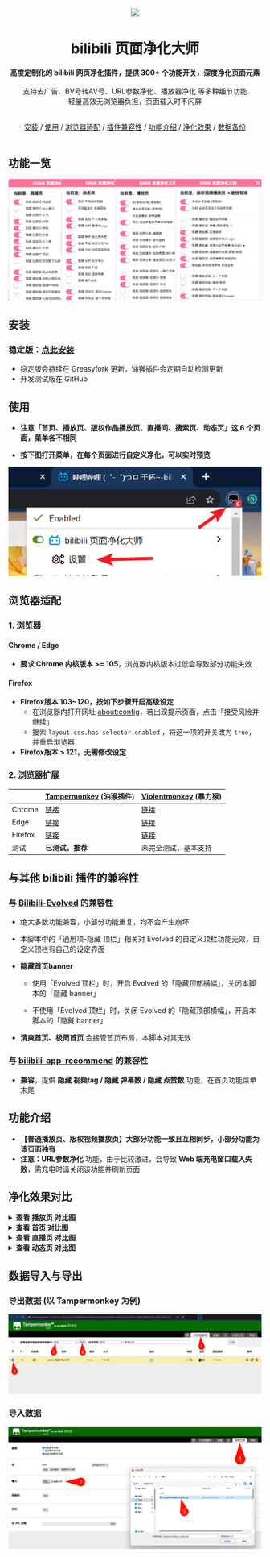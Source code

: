 <div align="center">
<image src="./images/logo.png"></image>
<h1>bilibili 页面净化大师</h1>
<div><b>高度定制化的 bilibili 网页净化插件，提供 300+ 个功能开关，深度净化页面元素</b></div>
<br>
<div>支持去广告、BV号转AV号、URL参数净化、播放器净化 等多种细节功能</div>
<div>轻量高效无浏览器负担，页面载入时不闪屏</div>
<br>

[安装](#%E5%AE%89%E8%A3%85) / [使用](#%E4%BD%BF%E7%94%A8) / [浏览器适配](#%E6%B5%8F%E8%A7%88%E5%99%A8%E9%80%82%E9%85%8D) / [插件兼容性](#%E4%B8%8E%E5%85%B6%E4%BB%96-bilibili-%E6%8F%92%E4%BB%B6%E7%9A%84%E5%85%BC%E5%AE%B9%E6%80%A7) / [功能介绍](#%E5%8A%9F%E8%83%BD%E4%BB%8B%E7%BB%8D) / [净化效果](#%E5%87%80%E5%8C%96%E6%95%88%E6%9E%9C%E5%AF%B9%E6%AF%94) / [数据备份](#%E6%95%B0%E6%8D%AE%E5%AF%BC%E5%85%A5%E4%B8%8E%E5%AF%BC%E5%87%BA)
<br>
<br>

</div>

## 功能一览

![](images/preview.png)

## 安装

### **稳定版：[点此安装](https://greasyfork.org/zh-CN/scripts/479861)**

-   稳定版会持续在 Greasyfork 更新，油猴插件会定期自动检测更新
-   开发测试版在 GitHub

## 使用

-   **注意「首页、播放页、版权作品播放页、直播间、搜索页、动态页」这 6 个页面，菜单各不相同**

-   **按下图打开菜单，在每个页面进行自定义净化，可以实时预览**

![](images/usage.png)

## 浏览器适配

### 1. 浏览器

#### Chrome / Edge

-   **要求 Chrome 内核版本 >= 105**，浏览器内核版本过低会导致部分功能失效

#### Firefox

-   **Firefox版本 103~120，按如下步骤开启高级设定**
    -   在浏览器内打开网址 [about:config](about:config)，若出现提示页面，点击「接受风险并继续」
    -   搜索 `layout.css.has-selector.enabled` ，将这一项的开关改为 `true`，并重启浏览器
-   **Firefox版本 > 121，无需修改设定**

### 2. 浏览器扩展

|         | [Tampermonkey](https://www.tampermonkey.net/) (油猴插件)                                                | [Violentmonkey](https://violentmonkey.github.io/) (暴力猴)                                       |
| ------- | ------------------------------------------------------------------------------------------------------- | ------------------------------------------------------------------------------------------------ |
| Chrome  | [链接](https://chrome.google.com/webstore/detail/dhdgffkkebhmkfjojejmpbldmpobfkfo)                      | [链接](https://chrome.google.com/webstore/detail/violentmonkey/jinjaccalgkegednnccohejagnlnfdag) |
| Edge    | [链接](https://microsoftedge.microsoft.com/addons/detail/tampermonkey/iikmkjmpaadaobahmlepeloendndfphd) | [链接](https://microsoftedge.microsoft.com/addons/detail/eeagobfjdenkkddmbclomhiblgggliao)       |
| Firefox | [链接](https://addons.mozilla.org/en-US/firefox/addon/tampermonkey/)                                    | [链接](https://addons.mozilla.org/firefox/addon/violentmonkey/)                                  |
| 测试    | **已测试，推荐**                                                                                        | 未完全测试，基本支持                                                                             |

## 与其他 bilibili 插件的兼容性

### 与 [Bilibili-Evolved](https://github.com/the1812/Bilibili-Evolved) 的兼容性

-   绝大多数功能兼容，小部分功能重复，均不会产生崩坏

-   本脚本中的「通用项-隐藏 顶栏」相关对 Evolved 的自定义顶栏功能无效，自定义顶栏有自己的设定界面

-   **隐藏首页banner**

    -   使用「Evolved 顶栏」时，开启 Evolved 的「隐藏顶部横幅」，关闭本脚本的「隐藏 banner」

    -   不使用「Evolved 顶栏」时，关闭 Evolved 的「隐藏顶部横幅」，开启本脚本的「隐藏 banner」

-   **清爽首页、极简首页** 会接管首页布局，本脚本对其无效

### 与 [bilibili-app-recommend](https://greasyfork.org/zh-CN/scripts/443530) 的兼容性

-   **兼容**，提供 **隐藏 视频tag / 隐藏 弹幕数 / 隐藏 点赞数** 功能，在首页功能菜单末尾

## 功能介绍

-   **【普通播放页、版权视频播放页】大部分功能一致且互相同步，小部分功能为该页面独有**
-   **注意：URL参数净化** 功能，由于比较激进，会导致 **Web 端充电窗口载入失败**，需充电时请关闭该功能并刷新页面

## 净化效果对比

<details>
<summary><b>查看 播放页 对比图</b></summary>

## before

![](images/screenshot-video-before.png)

## after

![](images/screenshot-video-after.png)

</details>

<details>
<summary><b>查看 首页 对比图</b></summary>

#### before，4 列模式，浏览器缩放 110%~125%

![](images/screenshot-homepage-before-4col.png)

#### after

## ![](images/screenshot-homepage-after-4col.png)

#### before，5 列模式，浏览器缩放 90%~100%

![](images/screenshot-homepage-before-5col.png)

#### after

![](images/screenshot-homepage-after-5col.png)

</details>

<details>
<summary><b>查看 直播页 对比图</b></summary>

## before

![](images/screenshot-live-before.png)

## after

![](images/screenshot-live-after.png)

</details>

<details>
<summary><b>查看 动态页 对比图</b></summary>

### before

![](images/screenshot-dynamic-before.png)

### after

![](images/screenshot-dynamic-after.png)

</details>

## 数据导入与导出

### 导出数据 (以 Tampermonkey 为例)

![](images/how-to-export.png)

### 导入数据

![](images/how-to-import.png)
